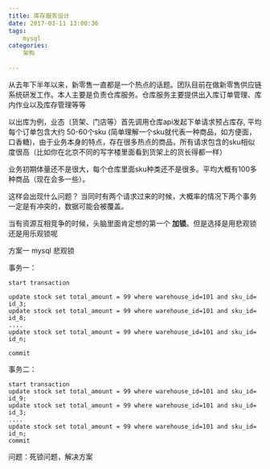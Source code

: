 ```yaml
---
title: 库存服务设计
date: 2017-03-11 13:00:36
tags:
	mysql
categories:
	架构
	
---
```

从去年下半年以来，新零售一直都是一个热点的话题。团队目前在做新零售供应链系统研发工作。本人主要是负责仓库服务。仓库服务主要提供出入库订单管理、库内作业以及库存管理等等

以出库为例，业态（货架、门店等）首先调用仓库api发起下单请求预占库存, 平均每个订单包含大约 50-60个sku (简单理解一个sku就代表一种商品，如方便面，口香糖)，由于业务本身的特点，存在很多热点的商品，所有请求包含的sku相似度很高（比如你在北京不同的写字楼里面看到货架上的货长得都一样）

业务初期体量还不是很大，每个仓库里面sku种类还不是很多。平均大概有100多种商品（现在会多一些）。

这样会出现什么问题？ 当同时有两个请求过来的时候，大概率的情况下两个事务一定是有冲突的，数据可能会被覆盖。

当有资源互相竞争的时候，头脑里面肯定想的第一个 **加锁**。但是选择是用悲观锁还是用乐观锁呢

方案一 mysql 悲观锁

事务一：
```
start transaction

update stock set total_amount = 99 where warehouse_id=101 and sku_id= id_3;
update stock set total_amount = 99 where warehouse_id=101 and sku_id= id_8;
....
update stock set total_amount = 99 where warehouse_id=101 and sku_id= id_n;

commit
```

事务二：
```
start transaction
update stock set total_amount = 99 where warehouse_id=101 and sku_id= id_9;
update stock set total_amount = 99 where warehouse_id=101 and sku_id= id_3;
....
update stock set total_amount = 99 where warehouse_id=101 and sku_id= id_n;
commit
```
问题：死锁问题，解决方案


<!--stackedit_data:
eyJoaXN0b3J5IjpbLTE2MzUyMzAxNDJdfQ==
-->